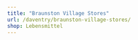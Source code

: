 ```yaml
---
title: "Braunston Village Stores"
url: /daventry/braunston-village-stores/
shop: Lebensmittel
---
```


